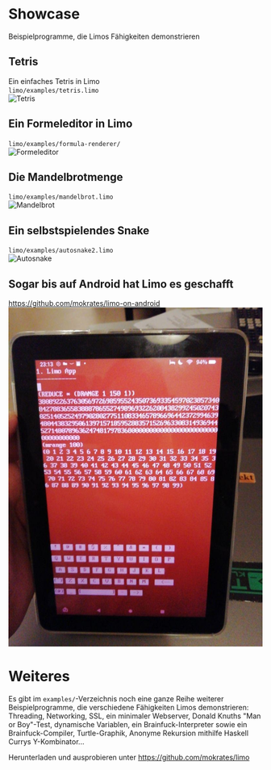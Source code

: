 # Showcase #

Beispielprogramme, die Limos Fähigkeiten demonstrieren

## Tetris ##

Ein einfaches Tetris in Limo  
`limo/examples/tetris.limo`  
![Tetris](https://mokrates.github.io/limo/tetris.gif "Tetris in Limo")

## Ein Formeleditor in Limo ##
`limo/examples/formula-renderer/`  
![Formeleditor](https://mokrates.github.io/limo/formeleditor.gif "Limo Formeleditor in Emacs") 

## Die Mandelbrotmenge ##
`limo/examples/mandelbrot.limo`  
![Mandelbrot](https://mokrates.github.io/limo/mandelbrot.gif "Das Mandelbrot gerendert von Limo")

## Ein selbstspielendes Snake ##
`limo/examples/autosnake2.limo`  
![Autosnake](https://mokrates.github.io/limo/autosnake.gif "Limo besiegt Snake")

## Sogar bis auf Android hat Limo es geschafft ##
<https://github.com/mokrates/limo-on-android>  
![LimoOnAndroid](https://github.com/mokrates/limo-on-android/raw/main/screenshot.png "Limo läuft nativ auf einem Amazon Fire Tablet")

# Weiteres #
Es gibt im `examples/`-Verzeichnis noch eine ganze Reihe weiterer
Beispielprogramme, die verschiedene Fähigkeiten Limos demonstrieren:
Threading, Networking, SSL, ein minimaler Webserver, Donald Knuths
"Man or Boy"-Test, dynamische Variablen, ein Brainfuck-Interpreter
sowie ein Brainfuck-Compiler, Turtle-Graphik, Anonyme Rekursion
mithilfe Haskell Currys Y-Kombinator...


Herunterladen und ausprobieren unter <https://github.com/mokrates/limo>
